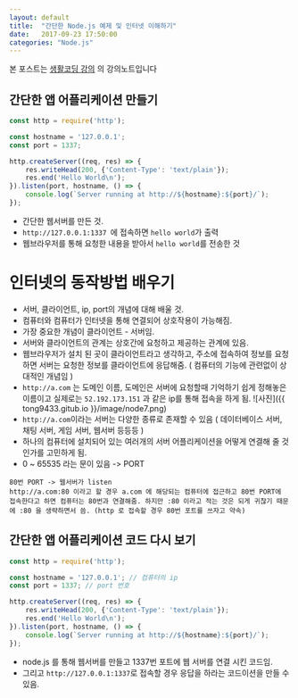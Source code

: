 ```yaml
---
layout: default
title:  "간단한 Node.js 예제 및 인터넷 이해하기"
date:   2017-09-23 17:50:00
categories: "Node.js"
---
```


본 포스트는 [생활코딩 강의](https://www.inflearn.com/course/nodejs-강좌-생활코딩)  의 강의노트입니다

## 간단한 앱 어플리케이션 만들기
```javascript
const http = require('http');

const hostname = '127.0.0.1';
const port = 1337;

http.createServer((req, res) => {
    res.writeHead(200, {'Content-Type': 'text/plain'});
    res.end('Hello World\n');
}).listen(port, hostname, () => {
    console.log(`Server running at http://${hostname}:${port}/`);
});
```

*  간단한 웹서버를 만든 것.
* `http://127.0.0.1:1337 `에 접속하면 `hello world`가 출력
* 웹브라우저를 통해 요청한 내용을 받아서 `hello world`를 전송한 것

# 인터넷의 동작방법 배우기
* 서버, 클라이언트, ip, port의 개념에 대해 배울 것.
* 컴퓨터와 컴퓨터가 인터넷을 통해 연결되어 상호작용이 가능해짐.
* 가장 중요한 개념이 클라이언트 - 서버임.
* 서버와 클라이언트의 관계는 상호간에 요청하고 제공하는 관계에 있음.
* 웹브라우저가 설치 된 곳이 클라이언트라고 생각하고, 주소에 접속하여 정보를 요청하면 서버는 요청한 정보를 클라이언트에 응답해줌. ( 컴퓨터의 기능에 관련없이 상대적인 개념임 )
* `http://a.com`  는 도메인 이름, 도메인은 서버에 요청할때 기억하기 쉽게 정해놓은 이름이고 실제로는 `52.192.173.151` 과 같은 ip를 통해 접속을 하게 됨.
![사진]({{ tong9433.gitub.io }}/image/node7.png)
* `http://a.com`이라는 서버는 다양한 종류로 존재할 수 있음 ( 데이터베이스 서버, 채팅 서버, 게임 서버, 웹서버 등등등 )
* 하나의 컴퓨터에 설치되어 있는 여러개의 서버 어플리케이션을 어떻게 연결해 줄 것인가를 고민하게 됨.
* 0 ~ 65535 라는 문이 있음 -> PORT
```
80번 PORT -> 웹서버가 listen
http://a.com:80 이라고 할 경우 a.com 에 해당되는 컴퓨터에 접근하고 80번 PORT에 접속한다고 하면 컴퓨터는 80번과 연결해줌. 하지만 :80 이라고 적는 것은 되게 귀찮기 때문에 :80 을 생략하면서 씀. (http 로 접속할 경우 80번 포트를 쓰자고 약속)
```


## 간단한 앱 어플리케이션 코드 다시 보기
```javascript
const http = require('http');

const hostname = '127.0.0.1'; // 컴퓨터의 ip
const port = 1337; // port 번호

http.createServer((req, res) => {
    res.writeHead(200, {'Content-Type': 'text/plain'});
    res.end('Hello World\n');
}).listen(port, hostname, () => {
    console.log(`Server running at http://${hostname}:${port}/`);
});
```

* node.js 를 통해 웹서버를 만들고 1337번 포트에 웹 서버를 연결 시킨 코드임.
* 그리고 `http://127.0.0.1:1337`로 접속할 경우 응답을 하라는 코드이션을 만들 수 있음.